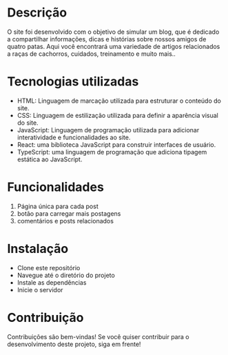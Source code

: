 <h1>Descrição</h1>
O site foi desenvolvido com o objetivo de simular um blog, que é dedicado a compartilhar informações, dicas e histórias sobre nossos amigos de quatro patas. Aqui você encontrará uma variedade de artigos relacionados a raças de cachorros, cuidados, treinamento e muito mais..

<h1>Tecnologias utilizadas</h1>
<ul>
  <li>HTML: Linguagem de marcação utilizada para estruturar o conteúdo do site.</li>
  <li>CSS: Linguagem de estilização utilizada para definir a aparência visual do site.</li>
  <li>JavaScript: Linguagem de programação utilizada para adicionar interatividade e funcionalidades ao site.</li>
  <li>React: uma biblioteca JavaScript para construir interfaces de usuário.</li>
  <li>TypeScript: uma linguagem de programação que adiciona tipagem estática ao JavaScript.</li>
</ul>

<h1>Funcionalidades</h1>
<ol>
  <li>Página única para cada post</li>
  <li>botão para carregar mais postagens</li>
  <li>comentários e posts relacionados</li>
</ol>

<h1>Instalação</h1>
<ul>
  <li>Clone este repositório</li>
  <li>Navegue até o diretório do projeto</li>
  <li>Instale as dependências</li>
  <li>Inicie o servidor</li>
</ul>

<h1>Contribuição</h1>
Contribuições são bem-vindas! Se você quiser contribuir para o desenvolvimento deste projeto, siga em frente!
